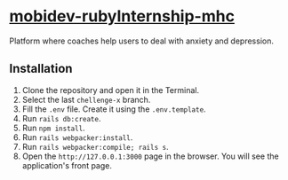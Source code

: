 # [mobidev-rubyInternship-mhc](https://mental.vchkhr.com/)

Platform where coaches help users to deal with anxiety and depression.

## Installation

1. Clone the repository and open it in the Terminal.
2. Select the last `chellenge-x` branch.
3. Fill the `.env` file. Create it using the `.env.template`.
4. Run `rails db:create`.
5. Run `npm install`.
6. Run `rails webpacker:install`.
7. Run `rails webpacker:compile; rails s`.
8. Open the `http://127.0.0.1:3000` page in the browser. You will see the application's front page.
